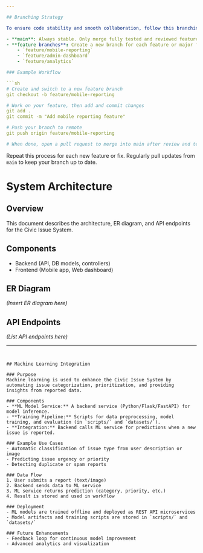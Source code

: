```yaml
---

## Branching Strategy

To ensure code stability and smooth collaboration, follow this branching strategy:

- **main**: Always stable. Only merge fully tested and reviewed features here.
- **feature branches**: Create a new branch for each feature or major fix. Examples:
	- `feature/mobile-reporting`
	- `feature/admin-dashboard`
	- `feature/analytics`

### Example Workflow

```sh
# Create and switch to a new feature branch
git checkout -b feature/mobile-reporting

# Work on your feature, then add and commit changes
git add .
git commit -m "Add mobile reporting feature"

# Push your branch to remote
git push origin feature/mobile-reporting

# When done, open a pull request to merge into main after review and testing
```

Repeat this process for each new feature or fix. Regularly pull updates from `main` to keep your branch up to date.
# System Architecture

## Overview

This document describes the architecture, ER diagram, and API endpoints for the Civic Issue System.

## Components
- Backend (API, DB models, controllers)
- Frontend (Mobile app, Web dashboard)

## ER Diagram

*(Insert ER diagram here)*

## API Endpoints

*(List API endpoints here)*

---
```


## Machine Learning Integration

### Purpose
Machine learning is used to enhance the Civic Issue System by automating issue categorization, prioritization, and providing insights from reported data.

### Components
- **ML Model Service:** A backend service (Python/Flask/FastAPI) for model inference.
- **Training Pipeline:** Scripts for data preprocessing, model training, and evaluation (in `scripts/` and `datasets/`).
- **Integration:** Backend calls ML service for predictions when a new issue is reported.

### Example Use Cases
- Automatic classification of issue type from user description or image
- Predicting issue urgency or priority
- Detecting duplicate or spam reports

### Data Flow
1. User submits a report (text/image)
2. Backend sends data to ML service
3. ML service returns prediction (category, priority, etc.)
4. Result is stored and used in workflow

### Deployment
- ML models are trained offline and deployed as REST API microservices
- Model artifacts and training scripts are stored in `scripts/` and `datasets/`

### Future Enhancements
- Feedback loop for continuous model improvement
- Advanced analytics and visualization
